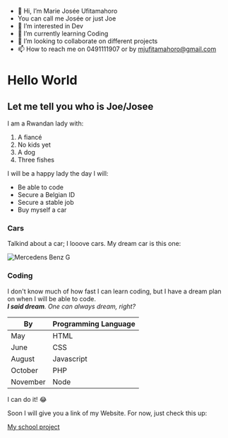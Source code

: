 - 👋 Hi, I’m Marie Josée Ufitamahoro
- You can call me Josée or just Joe
- 👀 I’m interested in Dev
- 🌱 I’m currently learning Coding
- 💞️ I’m looking to collaborate on different projects
- 📫 How to reach me on 0491111907 or by mjufitamahoro@gmail.com

<!---
Ufitamahoro/Ufitamahoro is a ✨ special ✨ repository because its `README.md` (this file) appears on your GitHub profile.
You can click the Preview link to take a look at your changes.
--->

# Hello World
## Let me tell you who is **Joe/Josee**

I am a Rwandan lady with:  

1. A fiancé
2. No kids yet
3. A dog
4. Three fishes

I will be a happy lady the day I will:  

- Be able to code
- Secure a Belgian ID
- Secure a stable job
- Buy myself a car

### Cars

Talkind about a car; I looove cars. My dream car is this one: 

![ Mercedens Benz G](https://media.gqmagazine.fr/photos/5d7a0e68439ddf0008d963d2/3:2/w_998,h_665,c_limit/Mercedes-Benz-G-Class-Brabus-G-V12-900-0-Hero.jpg)

### Coding

I don't know much of how fast I can learn coding, but I have a dream plan on when I will be able to code.  
*___I said dream___. One can always dream, right?* 

| By       | Programming Language |
| -------- | -------------------- |
| May      | HTML                 |
| June     | CSS                  |
| August   | Javascript           |
| October  | PHP                  |
| November | Node                 |

I can do it! :joy:  

Soon I will give you a link of my Website. For now, just check this up: 

[My school project](http://etd.uwc.ac.za/xmlui/handle/11394/8/browse?value=Ufitamahoro%2C+Marie+Jos%C3%A9e&type=author)





